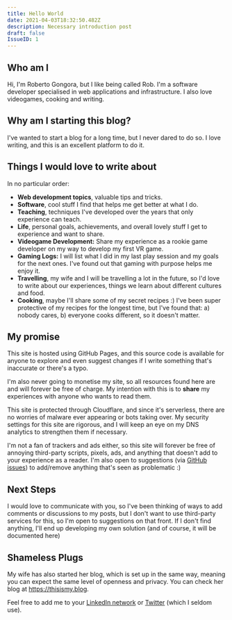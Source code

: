 ```yaml
---
title: Hello World
date: 2021-04-03T18:32:50.482Z
description: Necessary introduction post
draft: false
IssueID: 1
---
```

## Who am I

Hi, I'm Roberto Gongora, but I like being called Rob. I'm a software developer specialised in web applications and infrastructure. I also love videogames, cooking and writing.

## Why am I starting this blog?

I've wanted to start a blog for a long time, but I never dared to do so. I love writing, and this is an excellent platform to do it.

## Things I would love to write about

In no particular order:

* **Web development topics**, valuable tips and tricks.
* **Software**, cool stuff I find that helps me get better at what I do.
* **Teaching**, techniques I've developed over the years that only experience can teach.
* **Life**, personal goals, achievements, and overall lovely stuff I get to experience and want to share.
* **Videogame Development:** Share my experience as a rookie game developer on my way to develop my first VR game.
* **Gaming Logs:** I will list what I did in my last play session and my goals for the next ones. I've found out that gaming with purpose helps me enjoy it.
* **Travelling**, my wife and I will be travelling a lot in the future, so I'd love to write about our experiences, things we learn about different cultures and food.
* **Cooking**, maybe I'll share some of my secret recipes :) I've been super protective of my recipes for the longest time, but I've found that: a) nobody cares, b) everyone cooks different, so it doesn't matter.

## My promise

This site is hosted using GitHub Pages, and this source code is available for anyone to explore and even suggest changes if I write something that's inaccurate or there's a typo.

I'm also never going to monetise my site, so all resources found here are and will forever be free of charge. My intention with this is to **share** my experiences with anyone who wants to read them.

This site is protected through Cloudflare, and since it's serverless, there are no worries of malware ever appearing or bots taking over. My security settings for this site are rigorous, and I will keep an eye on my DNS analytics to strengthen them if necessary.

I'm not a fan of trackers and ads either, so this site will forever be free of annoying third-party scripts, pixels, ads, and anything that doesn't add to your experience as a reader. I'm also open to suggestions (via [GitHub issues](https://github.com/RobertoGongora/yourfavouriteblog/issues)) to add/remove anything that's seen as problematic :)

## Next Steps

I would love to communicate with you, so I've been thinking of ways to add comments or discussions to my posts, but I don't want to use third-party services for this, so I'm open to suggestions on that front. If I don't find anything, I'll end up developing my own solution (and of course, it will be documented here)

## Shameless Plugs

My wife has also started her blog, which is set up in the same way, meaning you can expect the same level of openness and privacy. You can check her blog at <https://thisismy.blog>.

Feel free to add me to your [LinkedIn network](https://linkedin.com/in/roberto-gongora) or [Twitter](https://twitter.com/roberttt1005) (which I seldom use).